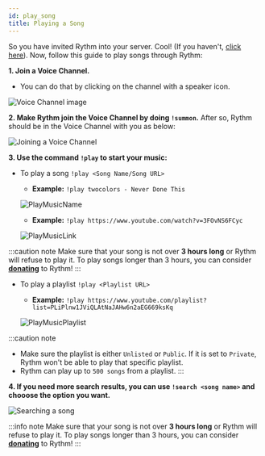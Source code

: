 ```yaml
---
id: play_song
title: Playing a Song
---
```


So you have invited Rythm into your server. Cool! (If you haven't, [click here](/adding_rythm)). Now, follow this guide to play songs through Rythm:

**1. Join a Voice Channel.**
  - You can do that by clicking on the channel with a speaker icon.

  ![Voice Channel image](/img/docs/playing-a-song/vc.png)

**2. Make Rythm join the Voice Channel by doing `!summon`.** After so, Rythm should be in the Voice Channel with you as below:

  ![Joining a Voice Channel](/img/docs/playing-a-song/joinvc.png)

**3. Use the command `!play` to start your music:**
  - To play a song `!play <Song Name/Song URL>`
    + **Example:** `!play twocolors - Never Done This`

    ![PlayMusicName](/img/docs/playing-a-song/playsongname.png)

    + **Example:** `!play https://www.youtube.com/watch?v=3FOvNS6FCyc`

    ![PlayMusicLink](/img/docs/playing-a-song/playsonglink.png)

:::caution note
Make sure that your song is not over **3 hours long** or Rythm will refuse to play it. To play songs longer than 3 hours, you can consider [**donating**](https://rythmbot.co/donate?do) to Rythm!
:::

  - To play a playlist `!play <Playlist URL>`
    + **Example:** `!play https://www.youtube.com/playlist?list=PLiPlnw1JViQLAtNaJAHw6n2aEG669ksKq`

    ![PlayMusicPlaylist](/img/docs/playing-a-song/playplaylist.png)

:::caution note
  - Make sure the playlist is either `Unlisted` or `Public`. If it is set to `Private`, Rythm won't be able to play that specific playlist.
  - Rythm can play up to `500 songs` from a playlist.
:::

**4. If you need more search results, you can use `!search <song name>` and chooose the option you want.**

![Searching a song](/img/docs/playing-a-song/searchsong.png)

:::info note
Make sure that your song is not over **3 hours long** or Rythm will refuse to play it. To play songs longer than 3 hours, you can consider [**donating**](https://rythmbot.co/donate?do) to Rythm!
:::
